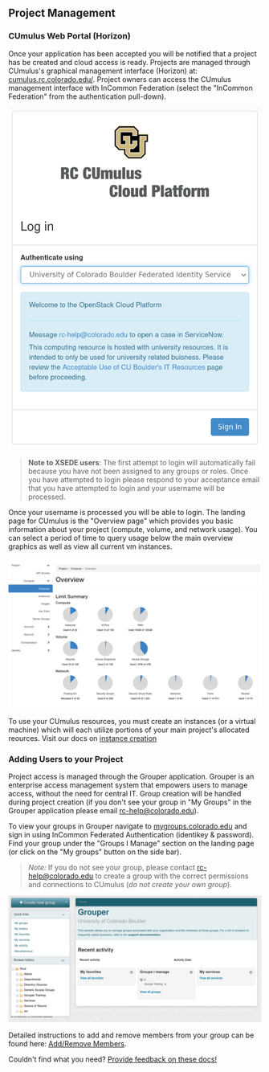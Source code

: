 ## Project Management

### CUmulus Web Portal (Horizon)

Once your application has been accepted you will be notified that a project has be created and cloud access is ready. Projects are managed through CUmulus's graphical management interface (Horizon) at: [cumulus.rc.colorado.edu/](https://cumulus.rc.colorado.edu/auth/login/?next=/). Project owners can access the CUmulus management interface with InCommon Federation (select the "InCommon Federation" from the authentication pull-down).

![](cumulus/login.png)

> __Note to XSEDE users__: The first attempt to login will automatically fail because you have not been assigned to any groups or roles. Once you have attempted to login please respond to your acceptance email that you have attempted to login and your username will be processed. 

Once your username is processed you will be able to login. The landing page for CUmulus is the "Overview page" which provides you basic information about your project (compute, volume, and network usage). You can select a period of time to query usage below the main overview graphics as well as view all current vm instances.

![](cumulus/overview.png)

To use your CUmulus resources, you must create an instances (or a virtual machine) which will each utilize portions of your main project's allocated reources. Visit our docs on [instance creation](./instance-creation.html)

### Adding Users to your Project

Project access is managed through the Grouper application. Grouper is an enterprise access management system that empowers users to manage access, without the need for central IT. Group creation will be handled during project creation (if you don't see your group in "My Groups" in the Grouper application please email [rc-help@colorado.edu](rc-help@colorado.edu)).

To view your groups in Grouper navigate to [mygroups.colorado.edu](https://mygroups.colorado.edu/grouper/) and sign in using InCommon Federated Authentication (identikey & password). Find your group under the "Groups I Manage" section on the landing page (or click on the "My groups" button on the side bar).
>_Note:_ If you do not see your group, please contact [rc-help@colorado.edu](rc-help@colorado.edu) to create a group with the correct permissions and connections to CUmulus (_do not create your own group_).

![](cumulus/grouper.png)

Detailed instructions to add and remove members from your group can be found here: [Add/Remove Members](https://oit.colorado.edu/tutorial/grouper-manage-members-email-enabled-groups).




Couldn't find what you need? [Provide feedback on these docs!](https://forms.gle/bSQEeFrdvyeQWPtW9)
